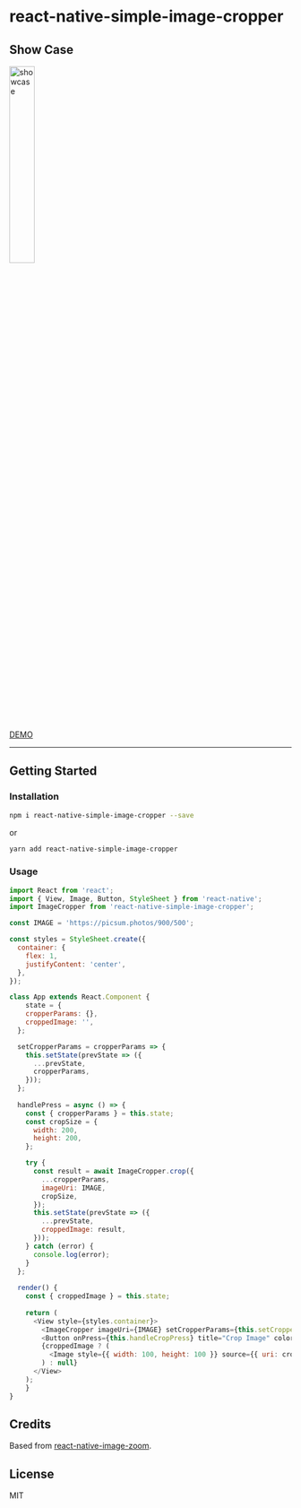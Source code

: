 # react-native-simple-image-cropper

## Show Case

<img src="https://raw.githubusercontent.com/barrsan/react-native-simple-image-cropper/master/showcase.gif" alt="showcase" width="30%">

[DEMO](https://snack.expo.io/@barrsan/react-native-simple-image-cropper-demo)

---

## Getting Started

### Installation

```bash
npm i react-native-simple-image-cropper --save
```

or

```bash
yarn add react-native-simple-image-cropper
```

### Usage

```javascript
import React from 'react';
import { View, Image, Button, StyleSheet } from 'react-native';
import ImageCropper from 'react-native-simple-image-cropper';

const IMAGE = 'https://picsum.photos/900/500';

const styles = StyleSheet.create({
  container: {
    flex: 1,
    justifyContent: 'center',
  },
});

class App extends React.Component {
	state = {
    cropperParams: {},
    croppedImage: '',
  };

  setCropperParams = cropperParams => {
    this.setState(prevState => ({
      ...prevState,
      cropperParams,
    }));
  };
  
  handlePress = async () => {
    const { cropperParams } = this.state;
    const cropSize = {
      width: 200,
      height: 200,
    };

    try {
      const result = await ImageCropper.crop({
        ...cropperParams,
        imageUri: IMAGE,
        cropSize,
      });
      this.setState(prevState => ({
        ...prevState,
        croppedImage: result,
      }));
    } catch (error) {
      console.log(error);
    }
  };
  
  render() {
    const { croppedImage } = this.state;
    
    return (
      <View style={styles.container}>
        <ImageCropper imageUri={IMAGE} setCropperParams={this.setCropperParams} />
        <Button onPress={this.handleCropPress} title="Crop Image" color="blue" />
        {croppedImage ? (
          <Image style={{ width: 100, height: 100 }} source={{ uri: croppedImage }} />
        ) : null}
      </View>
    );
	}
}
```

## Credits

Based from [react-native-image-zoom](https://github.com/ascoders/react-native-image-zoom).

## License

MIT
